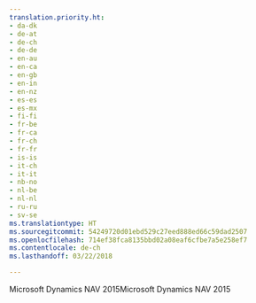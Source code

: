 ```yaml
---
translation.priority.ht:
- da-dk
- de-at
- de-ch
- de-de
- en-au
- en-ca
- en-gb
- en-in
- en-nz
- es-es
- es-mx
- fi-fi
- fr-be
- fr-ca
- fr-ch
- fr-fr
- is-is
- it-ch
- it-it
- nb-no
- nl-be
- nl-nl
- ru-ru
- sv-se
ms.translationtype: HT
ms.sourcegitcommit: 54249720d01ebd529c27eed888ed66c59dad2507
ms.openlocfilehash: 714ef38fca8135bbd02a08eaf6cfbe7a5e258ef7
ms.contentlocale: de-ch
ms.lasthandoff: 03/22/2018

---
```

<span data-ttu-id="e9091-101">Microsoft Dynamics NAV 2015</span><span class="sxs-lookup"><span data-stu-id="e9091-101">Microsoft Dynamics NAV 2015</span></span>
